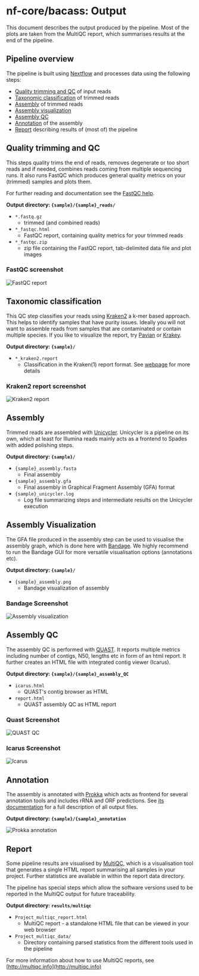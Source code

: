 # nf-core/bacass: Output

This document describes the output produced by the pipeline. Most of the plots are taken from the MultiQC report, which summarises results at the end of the pipeline.

## Pipeline overview

The pipeline is built using [Nextflow](https://www.nextflow.io/)
and processes data using the following steps:

* [Quality trimming and QC](#quality-trimming-and-qc) of input reads
* [Taxonomic classification](#taxonomic-classification) of trimmed reads
* [Assembly](#assembly)  of trimmed reads
* [Assembly visualization](#assembly-visualization)
* [Assembly QC](#assembly-qc)
* [Annotation](#annotation) of the assembly
* [Report](#report) describing results of (most of) the pipeline

## Quality trimming and QC

This steps quality trims the end of reads, removes degenerate or too short reads and if needed,
combines reads coming from multiple sequencing runs. It also runs FastQC which produces
general quality metrics on your (trimmed) samples and plots them.

For further reading and documentation see the [FastQC help](http://www.bioinformatics.babraham.ac.uk/projects/fastqc/Help/).

**Output directory: `{sample}/{sample}_reads/`**

* `*.fastq.gz`
  * trimmed (and combined reads)
* `*_fastqc.html`
  * FastQC report, containing quality metrics for your trimmed reads
* `*_fastqc.zip`
  * zip file containing the FastQC report, tab-delimited data file and plot images

### FastQC screenshot

![FastQC report](images/fastqc.png)

## Taxonomic classification

This QC step classifies your reads using [Kraken2](https://ccb.jhu.edu/software/kraken2/) a k-mer based approach. This helps to identify samples that have purity
issues. Ideally you will not want to assemble reads from samples that are contaminated or contain
multiple species. If you like to visualize the report, try
[Pavian](https://github.com/fbreitwieser/pavian) or [Krakey](http://krakey.info/).

**Output directory: `{sample}/`**

* `*_kraken2.report`
  * Classification in the Kraken(1) report format. See
    [webpage](http://ccb.jhu.edu/software/kraken/MANUAL.html#sample-reports) for more details

### Kraken2 report screenshot

![Kraken2 report](images/kraken2.png)

## Assembly

Trimmed reads are assembled with [Unicycler](https://github.com/rrwick/Unicycler).
Unicycler is a pipeline on its own, which at least for Illumina reads mainly acts as a frontend to Spades with added polishing steps.

**Output directory: `{sample}/`**

* `{sample}_assembly.fasta`
  * Final assembly
* `{sample}_assembly.gfa`
  * Final assembly in Graphical Fragment Assembly (GFA) format
* `{sample}_unicycler.log`
  * Log file summarizing steps and intermediate results on the Unicycler execution

## Assembly Visualization

The GFA file produced in the assembly step can be used to visualise the assembly graph, which is
done here with [Bandage](https://rrwick.github.io/Bandage/). We highly recommend to run the Bandage GUI for more versatile visualisation options (annotations etc).

**Output directory: `{sample}/`**

* `{sample}_assembly.png`
  * Bandage visualization of assembly

### Bandage Screenshot

![Assembly visualization](images/bandage.png)

## Assembly QC

The assembly QC is performed with [QUAST](http://quast.sourceforge.net/quast).
It reports multiple metrics including number of contigs, N50, lengths etc in form of an html report.
It further creates an HTML file with integrated contig viewer (Icarus).

**Output directory: `{sample}/{sample}_assembly_QC`**

* `icarus.html`
  * QUAST's contig browser as HTML
* `report.html`
  * QUAST assembly QC as HTML report

### Quast Screenshot

![QUAST QC](images/quast.png)

### Icarus Screenshot

![Icarus](images/icarus.png)

## Annotation

The assembly is annotated with [Prokka](https://github.com/tseemann/prokka) which acts as frontend
for several annotation tools and includes rRNA and ORF predictions. See [its documentation](https://github.com/tseemann/prokka#output-files) for a full description of all output files.

**Output directory: `{sample}/{sample}_annotation`**

![Prokka annotation](images/prokka.png)

## Report

Some pipeline results are visualised by [MultiQC](http://multiqc.info), which is a visualisation tool that generates a single HTML report summarising all samples in your project. Further statistics are available in within the report data directory.

The pipeline has special steps which allow the software versions used to be reported in the MultiQC output for future traceability.

**Output directory: `results/multiqc`**

* `Project_multiqc_report.html`
  * MultiQC report - a standalone HTML file that can be viewed in your web browser
* `Project_multiqc_data/`
  * Directory containing parsed statistics from the different tools used in the pipeline

For more information about how to use MultiQC reports, see [http://multiqc.info](http://multiqc.info)
